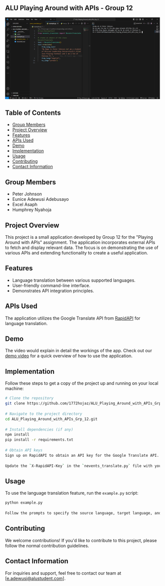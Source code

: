 ## ALU Playing Around with APIs - Group 12

![Project Preview](./images/example.py%20file.png)

## Table of Contents

- [Group Members](#group-members)
- [Project Overview](#project-overview)
- [Features](#features)
- [APIs Used](#apis-used)
- [Demo](#demo)
- [Implementation](#implementation)
- [Usage](#usage)
- [Contributing](#contributing)
- [Contact Information](#contact-information)

## Group Members

- Peter Johnson
- Eunice Adewusi Adebusayo
- Excel Asaph
- Humphrey Nyahoja

## Project Overview

This project is a small application developed by Group 12 for the "Playing Around with APIs" assignment. The application incorporates external APIs to fetch and display relevant data. The focus is on demonstrating the use of various APIs and extending functionality to create a useful application.

## Features

- Language translation between various supported languages.
- User-friendly command-line interface.
- Demonstrates API integration principles.

## APIs Used

The application utilizes the Google Translate API from [RapidAPI](https://rapidapi.com) for language translation.

## Demo

The video would explain in detail the workings of the app. Check out our [demo video](https://www.loom.com/share/60e79520707b4ca59752a639647cc6ac?sid=7b7f1d01-8de4-46e5-b158-379894d574e9) for a quick overview of how to use the application.

## Implementation

Follow these steps to get a copy of the project up and running on your local machine:

```bash
# Clone the repository
git clone https://github.com/1772hojaz/ALU_Playing_Around_with_APIs_Grp_12.git

# Navigate to the project directory
cd ALU_Playing_Around_with_APIs_Grp_12.git

# Install dependencies (if any)
npm install
pip install -r requirements.txt

# Obtain API keys
Sign up on RapidAPI to obtain an API key for the Google Translate API.

Update the `X-RapidAPI-Key` in the `nevents_translate.py` file with your key.
```

## Usage

To use the language translation feature, run the `example.py` script:

```bash
python example.py

Follow the prompts to specify the source language, target language, and input text.
```

## Contributing

We welcome contributions!
If you'd like to contribute to this project, please follow the normal contribution guidelines.

## Contact Information

For inquiries and support, feel free to contact our team at [e.adewusi@alustudent.com].
